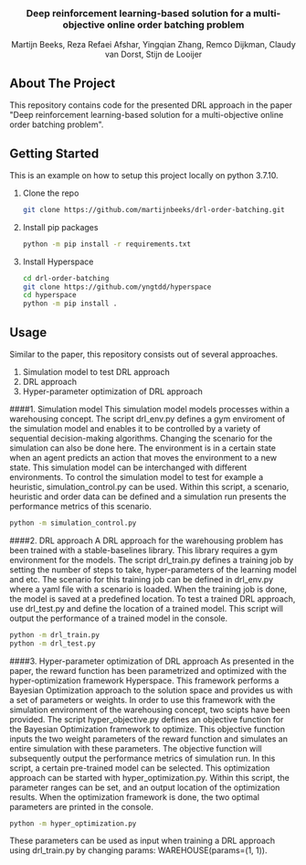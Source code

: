 <div id="top"></div>

<!-- PROJECT LOGO -->
<br />
<div align="center">
  <h3 align="center">Deep reinforcement learning-based solution for a multi-objective online order batching problem</h3>

  <p align="center">
    Martijn Beeks, Reza Refaei Afshar, Yingqian Zhang, Remco Dijkman, Claudy van Dorst, Stijn de Looijer
    <br />
  </p>
</div>



<!-- ABOUT THE PROJECT -->
## About The Project

This repository contains code for the presented DRL approach in the paper "Deep reinforcement learning-based solution for a multi-objective online order batching problem".



<!-- GETTING STARTED -->
## Getting Started

This is an example on how to setup this project locally on python 3.7.10.


1. Clone the repo
   ```sh
   git clone https://github.com/martijnbeeks/drl-order-batching.git
   ```
2. Install pip packages
   ```sh
   python -m pip install -r requirements.txt
   ```
3. Install Hyperspace
    ```sh
   cd drl-order-batching
   git clone https://github.com/yngtdd/hyperspace
   cd hyperspace
   python -m pip install .
   ```


<!-- USAGE EXAMPLES -->
## Usage

Similar to the paper, this repository consists out of several approaches.
1. Simulation model to test DRL approach
2. DRL approach
3. Hyper-parameter optimization of DRL approach

####1. Simulation model
This simulation model models processes within a warehousing concept. The script drl_env.py defines a gym enviroment of the 
simulation model and enables it to be controlled by a variety of sequential decision-making algorithms. Changing
the scenario for the simulation can also be done here.
The environment is in a certain state when an agent predicts an action that moves the environment to a new state. 
This simulation model can be interchanged with different environments. To control the simulation model to test for 
example a heuristic, simulation_control.py can be used. Within this script, a scenario, heuristic and order data
can be defined and a simulation run presents the performance metrics of this scenario.
   ```sh
   python -m simulation_control.py
   ```

####2. DRL approach
A DRL approach for the warehousing problem has been trained with a stable-baselines library. This library requires a gym
environment for the models. The script drl_train.py defines a training job by setting the number of steps to take,
hyper-parameters of the learning model and etc. The scenario for this training job can be defined in drl_env.py where 
a yaml file with a scenario is loaded. When the training job is done, the model is saved at a predefined location.
To test a trained DRL approach, use drl_test.py and define the location of a trained model. This script will output the 
performance of a trained model in the console.
   ```sh
   python -m drl_train.py
   python -m drl_test.py
   ```

####3. Hyper-parameter optimization of DRL approach
As presented in the paper, the reward function has been parametrized and optimized with the hyper-optimization framework
Hyperspace. This framework performs a Bayesian Optimization approach to the solution space and provides us with a set of
parameters or weights. In order to use this framework with the simulation environment of the warehousing concept,
two scipts have been provided. The script hyper_objective.py defines an objective function for the Bayesian Optimization 
framework to optimize. This objective function inputs the two weight parameters of the reward function and simulates
an entire simulation with these parameters. The objective function will subsequently output the performance metrics of 
simulation run. In this script, a certain pre-trained model can be selected. This optimization approach can be started 
with hyper_optimization.py. Within this script, the parameter ranges can be set, and an output location of the 
optimization results. When the optimization framework is done, the two optimal parameters are printed in the console.
   ```sh
   python -m hyper_optimization.py
   ```

These parameters can be used as input when training a DRL approach using drl_train.py by 
changing params: WAREHOUSE(params=(1, 1)).